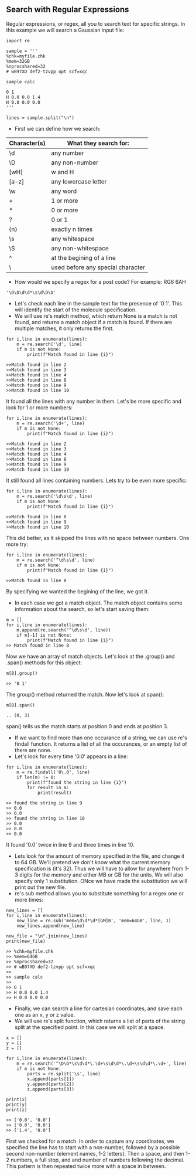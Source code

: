 ## Search with Regular Expressions

Regular expressions, or regex, all you to search text for specific strings. In this example we will search a Gaussian input file:
```
import re

sample = '''
%chk=myfile.chk
%mem=32GB
%nprocshared=32
# wB97XD def2-tzvpp opt scf=xqc

sample calc

0 1
H 0.0 0.0 1.4
H 0.0 0.0 0.0
'''

lines = sample.split("\n")
```
- First we can define how we search: 

| Character(s) | What they search for: |
| --- | --- |
| \d           | any number            |
| \D           | any non-number        |
| [wH]         | w and H               |
| [a-z]        | any lowercase letter  |
| \w           | any word              |
| +            | 1 or more             |
| *            | 0 or more             |
| ?            | 0 or 1                |
| {n}          | exactly n times       |
| \s           | any whitespace            |
| \S           | any non-whitespace        |
| ^            | at the begining of a line |
| \            | used before any special character |


- How would we specify a regex for a post code? For example: RG6 6AH
```
'\D\D\d\d*\s\d\D\D'
```
- Let's check each line in the sample text for the presence of '0 1'. This will identify the start of the molecule specification.
- We will use re's match method, which return None is a match is not found, and returns a match object if a match is found. If there are multiple matches, it only returns the first.
```
for i,line in enumerate(lines):
    m = re.search('\d', line)
    if m is not None:
        print(f"Match found in line {i}")

>>Match found in line 2
>>Match found in line 3
>>Match found in line 4
>>Match found in line 8
>>Match found in line 9
>>Match found in line 10
```
It found all the lines with any number in them. Let's be more specific and look for 1 or more numbers:
```
for i,line in enumerate(lines):
    m = re.search('\d+', line)
    if m is not None:
        print(f"Match found in line {i}")

>>Match found in line 2
>>Match found in line 3
>>Match found in line 4
>>Match found in line 8
>>Match found in line 9
>>Match found in line 10
```
It still found all lines containing numbers. Lets try to be even more specific:
```
for i,line in enumerate(lines):
    m = re.search('\d\s\d', line)
    if m is not None:
        print(f"Match found in line {i}")

>>Match found in line 8
>>Match found in line 9
>>Match found in line 10
``````
This did better, as it skipped the lines with no space between numbers. One more try:
```
for i,line in enumerate(lines):
    m = re.search('^\d\s\d', line)
    if m is not None:
        print(f"Match found in line {i}")

>>Match found in line 8
```
By specifying we wanted the begining of the line, we got it. 
- In each case we got a match object. The match object contains some information about the search, so let's start saving them:
```
m = []
for i,line in enumerate(lines):
    m.append(re.search('^\d\s\d', line))
    if m[-1] is not None:
        print(f"Match found in line {i}")
>> Match found in line 8
```
Now we have an array of match objects. Let's look at the .group() and .span() methods for this object:
```
m[8].group()

>> '0 1'
```
The group() method returned the match. Now let's look at span():
```
m[8].span()

.. (0, 3)
```
span() tells us the match starts at position 0 and ends at position 3. 
- If we want to find more than one occurance of a string, we can use re's findall function. It returns a list of all the occurances, or an empty list of there are none.
- Let's look for every time '0.0' appears in a line:
```
for i,line in enumerate(lines):
    m = re.findall('0\.0', line)
    if len(m) != 0:
        print(f"found the string in line {i}")
        for result in m:
            print(result)

>> found the string in line 9
>> 0.0
>> 0.0
>> found the string in line 10
>> 0.0
>> 0.0
>> 0.0
```
It found '0.0' twice in line 9 and three times in line 10.

- Lets look for the amount of memory specified in the file, and change it to 64 GB. We'll pretend we don't know what the current memory specification is (it's 32). Thus we will have to allow for anywhere from 1-3 digits for the memory and either MB or GB for the units. We will also specify only 1 substitution. ONce we have made the substitution we will print out the new file.
- re's sub method allows you to substitute something for a regex one or more times:
```
new_lines = []
for i,line in enumerate(lines):
    new_line = re.sub('mem=\d\d*\d*[GM]B', 'mem=64GB', line, 1)
    new_lines.append(new_line)

new_file = "\n".join(new_lines)
print(new_file)

>> %chk=myfile.chk
>> %mem=64GB
>> %nprocshared=32
>> # wB97XD def2-tzvpp opt scf=xqc
>> 
>> sample calc
>> 
>> 0 1
>> H 0.0 0.0 1.4
>> H 0.0 0.0 0.0
```
- Finally, we can search a line for cartesian coordinates, and save each one as an x, y or z value.
- We will use re's split function, which returns a list of parts of the string split at the specified point. In this case we will split at a space.
```
x = []
y = [] 
z = []

for i,line in enumerate(lines):
    m = re.search('^\D\D*\s\d\d*\.\d+\s\d\d*\.\d+\s\d\d*\.\d+', line)
    if m is not None:
        parts = re.split('\s', line)
        x.append(parts[1])
        y.append(parts[2])
        z.append(parts[3])

print(x)
print(y)
print(z)

>> ['0.0', '0.0']
>> ['0.0', '0.0']
>> ['1.4', '0.0']
```
First we checked for a match. In order to capture any coordinates, we specified the line has to start with a non-number, followed by a possible second non-number (element names, 1-2 letters). Then a space, and then 1-2 numbers, a full stop, and and number of numbers following the decimal. This pattern is then repeated twice more with a space in between.
